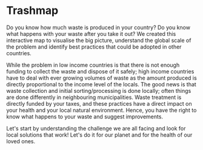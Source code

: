 # Trashmap

Do you know how much waste is produced in your country? Do you know what happens with your waste after you take it out? We created this interactive map to visualise the big picture, understand the global scale of the problem and identify best practices that could be adopted in other countries.

While the problem in low income countries is that there is not enough funding to collect the waste and dispose of it safely; high income countries have to deal with ever growing volumes of waste as the amount produced is directly proportional to the income level of the locals. The good news is that waste collection and initial sorting/processing is done locally; often things are done differently in neighbouring municipalities. Waste treatment is directly funded by your taxes, and these practices have a direct impact on your health and your local natural environment. Hence, you have the right to know what happens to your waste and suggest improvements.

Let's start by understanding the challenge we are all facing and look for local solutions that work! Let's do it for our planet and for the health of our loved ones.
